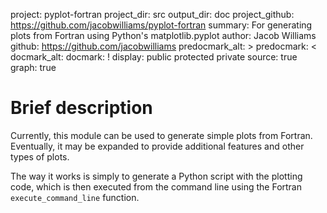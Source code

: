 project: pyplot-fortran
project_dir: src
output_dir: doc
project_github: https://github.com/jacobwilliams/pyplot-fortran
summary: For generating plots from Fortran using Python's matplotlib.pyplot
author: Jacob Williams
github: https://github.com/jacobwilliams
predocmark_alt: >
predocmark: <
docmark_alt:
docmark: !
display: public
         protected
         private
source: true
graph: true

# Brief description

Currently, this module can be used to generate simple plots from Fortran.  Eventually, it may be expanded to provide additional features and other types of plots.

The way it works is simply to generate a Python script with the plotting code, which
is then executed from the command line using the Fortran ```execute_command_line``` function.
